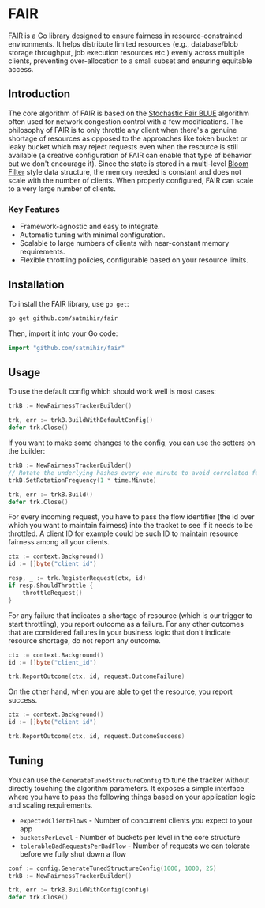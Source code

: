 # FAIR

FAIR is a Go library designed to ensure fairness in resource-constrained environments. It helps distribute limited resources (e.g., database/blob storage throughput, job execution resources etc.) evenly across multiple clients, preventing over-allocation to a small subset and ensuring equitable access.

## Introduction

The core algorithm of FAIR is based on the [Stochastic Fair BLUE](https://rtcl.eecs.umich.edu/rtclweb/assets/publications/2001/feng2001fair.pdf) algorithm often used for network congestion control with a few modifications. The philosophy of FAIR is to only throttle any client when there's a genuine shortage of resources as opposed to the approaches like token bucket or leaky bucket which may reject requests even when the resource is still available (a creative configuration of FAIR can enable that type of behavior but we don't encourage it). Since the state is stored in a multi-level [Bloom Filter](https://medium.com/p/e25942ab6093) style data structure, the memory needed is constant and does not scale with the number of clients. When properly configured, FAIR can scale to a very large number of clients.

### Key Features

- Framework-agnostic and easy to integrate.
- Automatic tuning with minimal configuration.
- Scalable to large numbers of clients with near-constant memory requirements.
- Flexible throttling policies, configurable based on your resource limits.

## Installation

To install the FAIR library, use `go get`:

```bash
go get github.com/satmihir/fair
```

Then, import it into your Go code:

```go
import "github.com/satmihir/fair"
```

## Usage

To use the default config which should work well is most cases:

```go
trkB := NewFairnessTrackerBuilder()

trk, err := trkB.BuildWithDefaultConfig()
defer trk.Close()
```

If you want to make some changes to the config, you can use the setters on the builder:

```go
trkB := NewFairnessTrackerBuilder()
// Rotate the underlying hashes every one minute to avoid correlated false positives
trkB.SetRotationFrequency(1 * time.Minute)

trk, err := trkB.Build()
defer trk.Close()
```

For every incoming request, you have to pass the flow identifier (the id over which you want to maintain fairness) into the tracket to see if it needs to be throttled. A client ID for example could be such ID to maintain resource fairness among all your clients.

```go
ctx := context.Background()
id := []byte("client_id")

resp, _ := trk.RegisterRequest(ctx, id)
if resp.ShouldThrottle {
    throttleRequest()
}
```

For any failure that indicates a shortage of resource (which is our trigger to start throttling), you report outcome as a failure. For any other outcomes that are considered failures in your business logic that don't indicate resource shortage, do not report any outcome.

```go
ctx := context.Background()
id := []byte("client_id")

trk.ReportOutcome(ctx, id, request.OutcomeFailure)
```

On the other hand, when you are able to get the resource, you report success.

```go
ctx := context.Background()
id := []byte("client_id")

trk.ReportOutcome(ctx, id, request.OutcomeSuccess)
```

## Tuning

You can use the `GenerateTunedStructureConfig` to tune the tracker without directly touching the algorithm parameters. It exposes a simple interface where you have to pass the following things based on your application logic and scaling requirements.
- `expectedClientFlows` - Number of concurrent clients you expect to your app
- `bucketsPerLevel` - Number of buckets per level in the core structure
- `tolerableBadRequestsPerBadFlow` - Number of requests we can tolerate before we fully shut down a flow

```go
conf := config.GenerateTunedStructureConfig(1000, 1000, 25)
trkB := NewFairnessTrackerBuilder()

trk, err := trkB.BuildWithConfig(config)
defer trk.Close()
```
